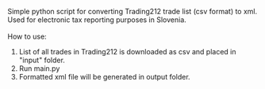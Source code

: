 Simple python script for converting Trading212 trade list (csv format) to xml. 
Used for electronic tax reporting purposes in Slovenia.<br><br>
How to use: <br>
1. List of all trades in Trading212 is downloaded as csv and placed in "input" folder.
2. Run main.py
3. Formatted xml file will be generated in output folder.